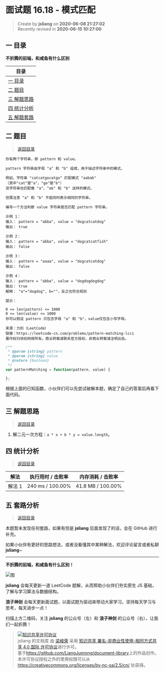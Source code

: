 面试题 16.18 - 模式匹配
===

> Create by **jsliang** on **2020-06-08 21:27:02**  
> Recently revised in **2020-06-15 10:27:00**  

## <a name="chapter-one" id="chapter-one"></a>一 目录

**不折腾的前端，和咸鱼有什么区别**

| 目录 |
| --- |
| [一 目录](#chapter-one) |
| <a name="catalog-chapter-two" id="catalog-chapter-two"></a>[二 题目](#chapter-two) |
| <a name="catalog-chapter-three" id="catalog-chapter-three"></a>[三 解题思路](#chapter-three) |
| <a name="catalog-chapter-four" id="catalog-chapter-four"></a>[四 统计分析](#chapter-four) |
| <a name="catalog-chapter-five" id="catalog-chapter-five"></a>[五 解题套路](#chapter-five) |

## <a name="chapter-two" id="chapter-two"></a>二 题目

> [返回目录](#chapter-one)

```
你有两个字符串，即 pattern 和 value。

pattern 字符串由字母 "a" 和 "b" 组成，用于描述字符串中的模式。

例如，字符串 "catcatgocatgo" 匹配模式 "aabab"
（其中"cat"是"a"，"go"是"b"）
该字符串也匹配像 "a"、"ab" 和 "b" 这样的模式。

但需注意 "a" 和 "b" 不能同时表示相同的字符串。

编写一个方法判断 value 字符串是否匹配 pattern 字符串。

示例 1：
输入： pattern = "abba", value = "dogcatcatdog"
输出： true

示例 2：
输入： pattern = "abba", value = "dogcatcatfish"
输出： false

示例 3：
输入： pattern = "aaaa", value = "dogcatcatdog"
输出： false

示例 4：
输入： pattern = "abba", value = "dogdogdogdog"
输出： true
解释： "a"="dogdog", b=""，反之也符合规则

提示：

0 <= len(pattern) <= 1000
0 <= len(value) <= 1000
你可以假设 pattern 只包含字母 "a" 和 "b"，value仅包含小写字母。

来源：力扣（LeetCode）
链接：https://leetcode-cn.com/problems/pattern-matching-lcci
著作权归领扣网络所有。商业转载请联系官方授权，非商业转载请注明出处。
```

```js
/**
 * @param {string} pattern
 * @param {string} value
 * @return {boolean}
 */
var patternMatching = function(pattern, value) {

};
```

根据上面的已知函数，小伙伴们可以先尝试破解本题，确定了自己的答案后再看下面代码。

## <a name="chapter-three" id="chapter-three"></a>三 解题思路

> [返回目录](#chapter-one)

1. 解二元一次方程：`a * x + b * y = value.length`。

## <a name="chapter-four" id="chapter-four"></a>四 统计分析

> [返回目录](#chapter-one)

| 解法 | 执行用时 / 击败率 | 内存消耗 / 击败率 |
| --- | --- | --- |
| 解法 1 | 240 ms / 100.00%  | 41.8 MB / 100.00% |

## <a name="chapter-five" id="chapter-five"></a>五 套路分析

> [返回目录](#chapter-one)

本题暂未发现任何套路，如果有但是 **jsliang** 后面发现了的话，会在 GitHub 进行补充。

如果小伙伴有更好的思路想法，或者没看懂其中某种解法，欢迎评论留言或者私聊 **jsliang**~

---

**不折腾的前端，和咸鱼有什么区别！**

![图](https://github.com/LiangJunrong/document-library/blob/master/public-repertory/img/z-index-small.png?raw=true)

**jsliang** 会每天更新一道 LeetCode 题解，从而帮助小伙伴们夯实原生 JS 基础，了解与学习算法与数据结构。

**浪子神剑** 会每天更新面试题，以面试题为驱动来带动大家学习，坚持每天学习与思考，每天进步一点！

扫描上方二维码，关注 **jsliang** 的公众号（左）和 **浪子神剑** 的公众号（右），让我们一起折腾！

> <a rel="license" href="http://creativecommons.org/licenses/by-nc-sa/4.0/"><img alt="知识共享许可协议" style="border-width:0" src="https://i.creativecommons.org/l/by-nc-sa/4.0/88x31.png" /></a><br /><span xmlns:dct="http://purl.org/dc/terms/" property="dct:title">jsliang 的文档库</span> 由 <a xmlns:cc="http://creativecommons.org/ns#" href="https://github.com/LiangJunrong/document-library" property="cc:attributionName" rel="cc:attributionURL">梁峻荣</a> 采用 <a rel="license" href="http://creativecommons.org/licenses/by-nc-sa/4.0/">知识共享 署名-非商业性使用-相同方式共享 4.0 国际 许可协议</a>进行许可。<br />基于<a xmlns:dct="http://purl.org/dc/terms/" href="https://github.com/LiangJunrong/document-library" rel="dct:source">https://github.com/LiangJunrong/document-library</a>上的作品创作。<br />本许可协议授权之外的使用权限可以从 <a xmlns:cc="http://creativecommons.org/ns#" href="https://creativecommons.org/licenses/by-nc-sa/2.5/cn/" rel="cc:morePermissions">https://creativecommons.org/licenses/by-nc-sa/2.5/cn/</a> 处获得。